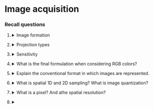 # Image acquisition

### Recall questions

1. <details markdown=1><summary markdown="span">  Image formation </summary>
    
    \
    

</details>

2. <details markdown=1><summary markdown="span"> Projection types </summary>
    
    \
    

</details>

3. <details markdown=1><summary markdown="span"> Sensitivity  </summary>
    
    \
    

</details>

4. <details markdown=1><summary markdown="span">  What is the final formulation when considering RGB colors? </summary>
    
    \
    

</details>

5. <details markdown=1><summary markdown="span">  Explain the conventional format in which images are represented. </summary>
    
    \
    

</details>

6. <details markdown=1><summary markdown="span"> What is spatial 1D and 2D sampling? What is image quantization? </summary>
    
    \
    

</details>

7. <details markdown=1><summary markdown="span">  What is a pixel? And athe spatial resolution?</summary>
    
    \
    

</details>

8. <details markdown=1><summary markdown="span">  </summary>
    
    \
    

</details>
